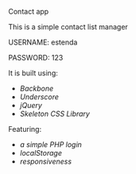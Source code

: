 Contact app

This is a simple contact list manager

USERNAME: estenda

PASSWORD: 123

It is built using:
- _Backbone_
- _Underscore_
- _jQuery_
- _Skeleton CSS Library_

Featuring:

- _a simple PHP login_
- _localStorage_
- _responsiveness_



